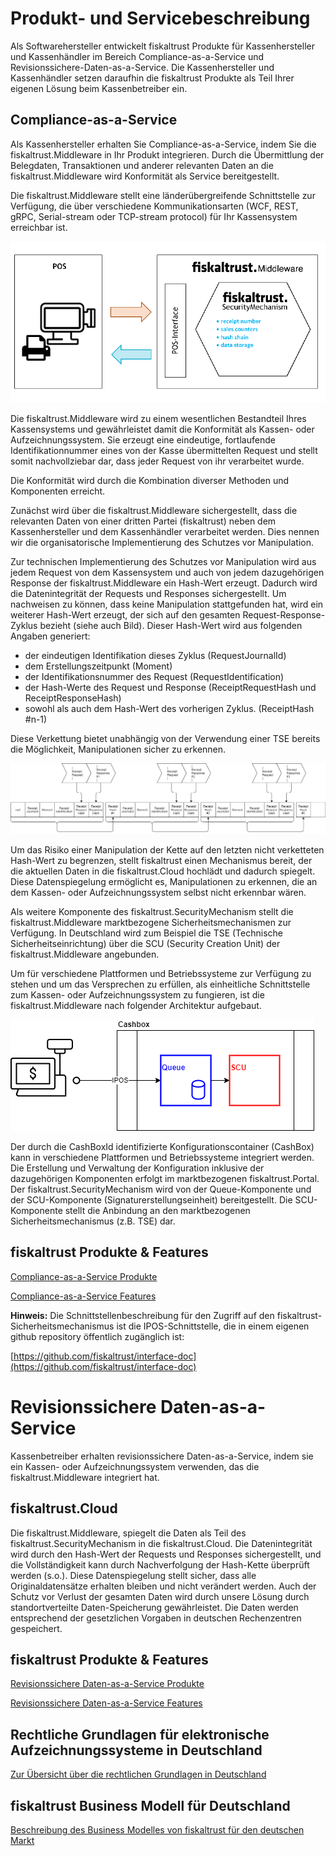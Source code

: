 # Produkt- und Servicebeschreibung

Als Softwarehersteller entwickelt fiskaltrust Produkte für Kassenhersteller und Kassenhändler im Bereich Compliance-as-a-Service und Revisionssichere-Daten-as-a-Service. Die Kassenhersteller und Kassenhändler setzen daraufhin die fiskaltrust Produkte als Teil Ihrer eigenen Lösung beim Kassenbetreiber ein.

## Compliance-as-a-Service

Als Kassenhersteller erhalten Sie Compliance-as-a-Service, indem Sie die fiskaltrust.Middleware in Ihr Produkt integrieren. Durch die Übermittlung der Belegdaten, Transaktionen und anderer relevanten Daten an die fiskaltrust.Middleware wird Konformität als Service bereitgestellt. 

Die fiskaltrust.Middleware stellt eine länderübergreifende Schnittstelle zur Verfügung, die über verschiedene Kommunikationsarten (WCF, REST, gRPC, Serial-stream oder TCP-stream protocol) für Ihr Kassensystem erreichbar ist.

![Überblick über die Funktionsweise von fiskaltrust](compliance-as-a-service/media/overview-pos-ft-middleware.png)                                

Die fiskaltrust.Middleware wird zu einem wesentlichen Bestandteil Ihres Kassensystems und gewährleistet damit die Konformität als Kassen- oder Aufzeichnungssystem. Sie erzeugt eine eindeutige, fortlaufende Identifikationnummer eines von der Kasse übermittelten Request und stellt somit nachvollziebar dar, dass jeder Request von ihr verarbeitet wurde.

Die Konformität wird durch die Kombination diverser Methoden und Komponenten erreicht.

Zunächst wird über die fiskaltrust.Middleware sichergestellt, dass die relevanten Daten von einer dritten Partei (fiskaltrust) neben dem Kassenhersteller und dem Kassenhändler verarbeitet werden. Dies nennen wir die organisatorische Implementierung des Schutzes vor Manipulation.

Zur technischen Implementierung des Schutzes vor Manipulation wird aus jedem Request von dem Kassensystem und auch von jedem dazugehörigen Response der fiskaltrust.Middleware ein Hash-Wert erzeugt. Dadurch wird die Datenintegrität der Requests und Responses sichergestellt. Um nachweisen zu können, dass keine Manipulation stattgefunden hat, wird ein weiterer Hash-Wert erzeugt, der sich auf den gesamten Request-Response-Zyklus bezieht (siehe auch Bild). Dieser Hash-Wert wird aus folgenden Angaben generiert:
- der eindeutigen Identifikation dieses Zyklus (RequestJournalId)
- dem Erstellungszeitpunkt (Moment)
- der Identifikationsnummer des Request (RequestIdentification)
- der Hash-Werte des Request und Response  (ReceiptRequestHash und ReceiptResponseHash)
- sowohl als auch dem Hash-Wert des vorherigen Zyklus. (ReceiptHash #n-1)

Diese Verkettung bietet unabhängig von der Verwendung einer TSE bereits die Möglichkeit, Manipulationen sicher zu erkennen.


 ![receipt-chain](compliance-as-a-service/media/receipt-chain.png)


Um das Risiko einer Manipulation der Kette auf den letzten nicht verketteten Hash-Wert zu begrenzen, stellt fiskaltrust einen Mechanismus bereit, der die aktuellen Daten in die fiskaltrust.Cloud hochlädt und dadurch spiegelt. Diese Datenspiegelung ermöglicht es, Manipulationen zu erkennen, die an dem Kassen- oder Aufzeichnungssystem selbst nicht erkennbar wären.

Als weitere Komponente des fiskaltrust.SecurityMechanism stellt die fiskaltrust.Middleware marktbezogene Sicherheitsmechanismen zur Verfügung. In Deutschland wird zum Beispiel die TSE (Technische Sicherheitseinrichtung) über die SCU (Security Creation Unit) der fiskaltrust.Middleware angebunden.

Um für verschiedene Plattformen und Betriebssysteme zur Verfügung zu stehen und um das Versprechen zu erfüllen, als einheitliche Schnittstelle zum Kassen- oder Aufzeichnungssystem zu fungieren, ist die fiskaltrust.Middleware nach folgender Architektur aufgebaut.

  ![cashbox](../product-service-description/compliance-as-a-service/media/cashbox.png)

Der durch die CashBoxId identifizierte Konfigurationscontainer (CashBox) kann in verschiedene Plattformen und Betriebssysteme integriert werden. Die Erstellung und Verwaltung der Konfiguration inklusive der dazugehörigen Komponenten erfolgt im marktbezogenen fiskaltrust.Portal. Der fiskaltrust.SecurityMechanism wird von der Queue-Komponente und der SCU-Komponente (Signaturerstellungseinheit) bereitgestellt. Die SCU-Komponente stellt die Anbindung an den marktbezogenen Sicherheitsmechanismus (z.B. TSE) dar.


## fiskaltrust Produkte & Features

[Compliance-as-a-Service Produkte](compliance-as-a-service/produkte/README.md)

[Compliance-as-a-Service Features](compliance-as-a-service/features/README.md)

**Hinweis:** Die Schnittstellenbeschreibung für den Zugriff auf den fiskaltrust-Sicherheitsmechanismus ist die IPOS-Schnittstelle, die in einem eigenen github repository öffentlich zugänglich ist: 

[https://github.com/fiskaltrust/interface-doc](https://github.com/fiskaltrust/interface-doc)


# Revisionssichere Daten-as-a-Service

Kassenbetreiber erhalten revisionssichere Daten-as-a-Service, indem sie ein Kassen- oder Aufzeichnungssystem verwenden, das die fiskaltrust.Middleware integriert hat. 

## fiskaltrust.Cloud

Die fiskaltrust.Middleware, spiegelt die Daten als Teil des fiskaltrust.SecurityMechanism in die fiskaltrust.Cloud. Die Datenintegrität wird durch den Hash-Wert der Requests und Responses sichergestellt, und die Vollständigkeit kann durch Nachverfolgung der Hash-Kette überprüft werden (s.o.). Diese Datenspiegelung stellt sicher, dass alle Originaldatensätze erhalten bleiben und nicht verändert werden. Auch der Schutz vor Verlust der gesamten Daten wird durch unsere Lösung durch standortverteilte Daten-Speicherung gewährleistet. Die Daten werden entsprechend der gesetzlichen Vorgaben in deutschen Rechenzentren gespeichert.

## fiskaltrust Produkte & Features

[Revisionssichere Daten-as-a-Service Produkte](revisionssichere-daten-as-a-service/produkte/README.md)

[Revisionssichere Daten-as-a-Service Features](revisionssichere-daten-as-a-service/features/README.md)

## Rechtliche Grundlagen für elektronische Aufzeichnungssysteme in Deutschland

[Zur Übersicht über die rechtlichen Grundlagen in Deutschland](DE-rechtliche-grundlagen.md)

## fiskaltrust Business Modell für Deutschland

[Beschreibung des Business Modelles von fiskaltrust für den deutschen Markt](DE-business-model.md) 


